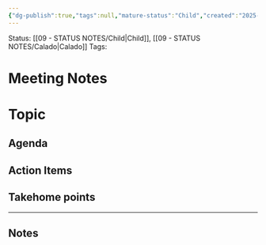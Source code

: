 ```yaml
---
{"dg-publish":true,"tags":null,"mature-status":"Child","created":"2025-10-16T10:19:06.522+01:00","dg-note-icon":"child","noteIcon":"child","updated":"2025-10-21T15:05:30.337+01:00","dg":null,"permalink":"/11-templates/meeting-notes/","dgPassFrontmatter":true}
---
```


Status: [[09 - STATUS NOTES/Child\|Child]], [[09 - STATUS NOTES/Calado\|Calado]]
Tags:  

# Meeting Notes

# Topic

## Agenda

## Action Items

## Takehome points

---

## Notes
